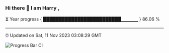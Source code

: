### Hi there 👋 I am Harry , 

⏳ Year progress { █████████████████████████▁▁▁▁▁ } 86.06 %

---

⏰ Updated on Sat, 11 Nov 2023 03:08:29 GMT

![Progress Bar CI](https://github.com/duykhang68/duykhang68/workflows/Progress%20Bar%20CI/badge.svg)
